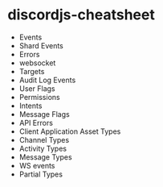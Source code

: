 # discordjs-cheatsheet
- Events
- Shard Events
- Errors
- websocket
- Targets
- Audit Log Events
- User Flags
- Permissions
- Intents
- Message Flags
- API Errors
- Client Application Asset Types
- Channel Types
- Activity Types
- Message Types
- WS events
- Partial Types 
